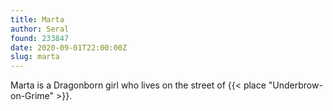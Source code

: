 ```yaml
---
title: Marta
author: Seral
found: 233847
date: 2020-09-01T22:00:00Z
slug: marta
---
```


Marta is a Dragonborn girl who lives on the street of {{< place "Underbrow-on-Grime" >}}.<!--more-->
